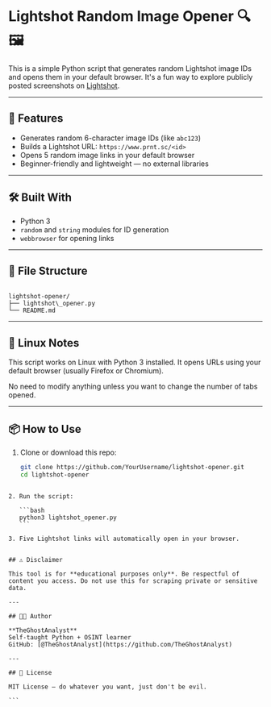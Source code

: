 


# Lightshot Random Image Opener 🔍🖼️

This is a simple Python script that generates random Lightshot image IDs and opens them in your default browser. It's a fun way to explore publicly posted screenshots on [Lightshot](https://www.prnt.sc).

---

## 🚀 Features

- Generates random 6-character image IDs (like `abc123`)
- Builds a Lightshot URL: `https://www.prnt.sc/<id>`
- Opens 5 random image links in your default browser
- Beginner-friendly and lightweight — no external libraries

---

## 🛠️ Built With

- Python 3
- `random` and `string` modules for ID generation
- `webbrowser` for opening links

---

## 📁 File Structure

```

lightshot-opener/
├── lightshot\_opener.py
└── README.md

````

---

## 🐧 Linux Notes

This script works on Linux with Python 3 installed. It opens URLs using your default browser (usually Firefox or Chromium).

No need to modify anything unless you want to change the number of tabs opened.

---

## 📦 How to Use

1. Clone or download this repo:
   ```bash
   git clone https://github.com/YourUsername/lightshot-opener.git
   cd lightshot-opener
````

2. Run the script:

   ```bash
   python3 lightshot_opener.py
   ```

3. Five Lightshot links will automatically open in your browser.


## ⚠️ Disclaimer

This tool is for **educational purposes only**. Be respectful of content you access. Do not use this for scraping private or sensitive data.

---

## 🧑‍💻 Author

**TheGhostAnalyst**
Self-taught Python + OSINT learner
GitHub: [@TheGhostAnalyst](https://github.com/TheGhostAnalyst)

---

## 📃 License

MIT License – do whatever you want, just don't be evil.

```
